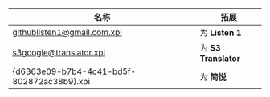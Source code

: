 |名称|拓展|
| --------| --------|
|githublisten1@gmail.com.xpi|为 **Listen 1**|
|s3google@translator.xpi|为 **S3 Translator**|
|{d6363e09-b7b4-4c41-bd5f-802872ac38b9}.xpi |为 **简悦**|
